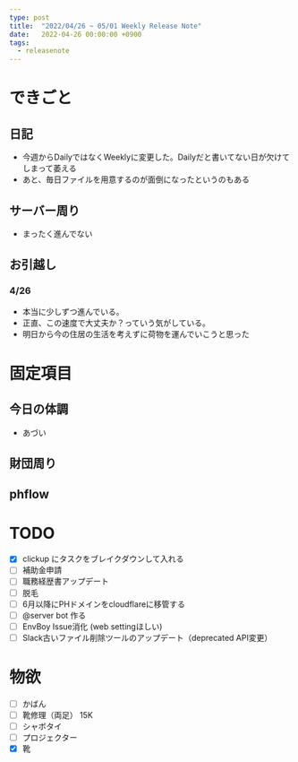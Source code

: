 ```yaml
---
type: post
title:  "2022/04/26 ~ 05/01 Weekly Release Note"
date:   2022-04-26 00:00:00 +0900
tags:
  - releasenote
---
```

# できごと

## 日記

* 今週からDailyではなくWeeklyに変更した。Dailyだと書いてない日が欠けてしまって萎える
* あと、毎日ファイルを用意するのが面倒になったというのもある

## サーバー周り

* まったく進んでない

## お引越し

### 4/26

* 本当に少しずつ進んでいる。
* 正直、この速度で大丈夫か？っていう気がしている。
* 明日から今の住居の生活を考えずに荷物を運んでいこうと思った

# 固定項目

## 今日の体調

* あづい

## 財団周り

## phflow

# TODO 

- [x] clickup にタスクをブレイクダウンして入れる
- [ ] 補助金申請
- [ ] 職務経歴書アップデート
- [ ] 脱毛
- [ ] 6月以降にPHドメインをcloudflareに移管する
- [ ] @server bot 作る
- [ ] EnvBoy Issue消化 (web settingほしい)
- [ ] Slack古いファイル削除ツールのアップデート（deprecated API変更）

# 物欲

- [ ] かばん
- [ ] 靴修理（両足） 15K
- [ ] シャボタイ
- [ ] プロジェクター
- [x] 靴
